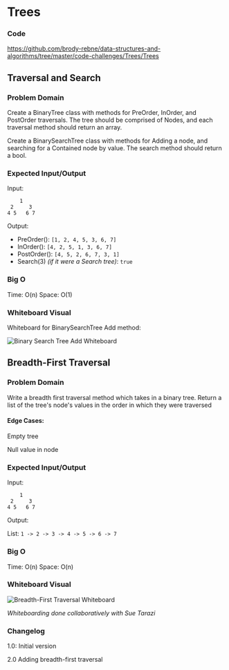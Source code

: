 # Trees

### Code

https://github.com/brody-rebne/data-structures-and-algorithms/tree/master/code-challenges/Trees/Trees

## Traversal and Search

### Problem Domain

Create a BinaryTree class with methods for PreOrder, InOrder, and PostOrder traversals. The tree should be comprised of Nodes, and each traversal method should return an array.

Create a BinarySearchTree class with methods for Adding a node, and searching for a Contained node by value. The search method should return a bool.

### Expected Input/Output

Input:
```
    1
 2     3
4 5   6 7
```

Output:
- PreOrder(): `[1, 2, 4, 5, 3, 6, 7]`
- InOrder(): `[4, 2, 5, 1, 3, 6, 7]`
- PostOrder(): `[4, 5, 2, 6, 7, 3, 1]`
- Search(3) *(if it were a Search tree)*: `true`

### Big O

Time: O(n)
Space: O(1)

### Whiteboard Visual

Whiteboard for BinarySearchTree Add method:

![Binary Search Tree Add Whiteboard](https://i.imgur.com/GF1atm6.jpg)

## Breadth-First Traversal

### Problem Domain

Write a breadth first traversal method which takes in a binary tree. Return a list of the tree's node's values in the order in which they were traversed

#### Edge Cases:

Empty tree

Null value in node

### Expected Input/Output

Input:
```
    1
 2     3
4 5   6 7
```

Output:

List: `1 -> 2 -> 3 -> 4 -> 5 -> 6 -> 7`

### Big O

Time: O(n)
Space: O(n)

### Whiteboard Visual

![Breadth-First Traversal Whiteboard](https://i.imgur.com/M5gn0Lh.png)

*Whiteboarding done collaboratively with Sue Tarazi*

### Changelog

1.0: Initial version

2.0 Adding breadth-first traversal